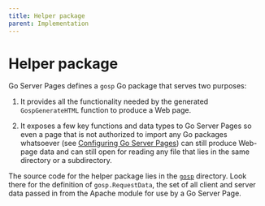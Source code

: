```yaml
---
title: Helper package
parent: Implementation
---
```


Helper package
==============

Go Server Pages defines a `gosp` Go package that serves two purposes:

1. It provides all the functionality needed by the generated `GospGenerateHTML` function to produce a Web page.

2. It exposes a few key functions and data types to Go Server Pages so even a page that is not authorized to import any Go packages whatsoever (see [Configuring Go Server Pages](configure.md)) can still produce Web-page data and can still open for reading any file that lies in the same directory or a subdirectory.

The source code for the helper package lies in the [`gosp`](https://github.com/spakin/gosp/tree/master/tools/src/gosp) directory.  Look there for the definition of `gosp.RequestData`, the set of all client and server data passed in from the Apache module for use by a Go Server Page.
